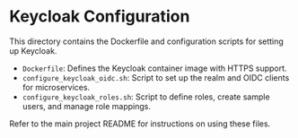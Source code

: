 # Keycloak Configuration

This directory contains the Dockerfile and configuration scripts for setting up Keycloak.

- `Dockerfile`: Defines the Keycloak container image with HTTPS support.
- `configure_keycloak_oidc.sh`: Script to set up the realm and OIDC clients for microservices.
- `configure_keycloak_roles.sh`: Script to define roles, create sample users, and manage role mappings.

Refer to the main project README for instructions on using these files.
